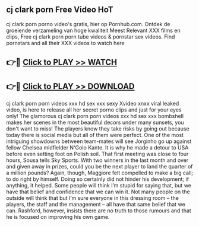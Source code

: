 ## cj clark porn Free Video HoT 

cj clark porn porno video's gratis, hier op Pornhub.com. Ontdek de groeiende verzameling van hoge kwaliteit Meest Relevant XXX films en clips,
Free cj clark porn porn tube videos & pornstar sex videos. Find pornstars and all their XXX videos to watch here


## 👉🔴 [Click to PLAY >> WATCH](http://us.freeplayer.one?title=cj_clark_porn&ref=16D)

## 👉🔴 [Click to PLAY >> DOWNLOAD](http://us.freeplayer.one?title=cj_clark_porn&ref=16D)


cj clark porn porn videos xxx hd sex xxx sexy Xvideo xnxx viral leaked video, is here to release all her secret porno clips and just for your eyes only! The glamorous cj clark porn porn videos xxx hd sex xxx bombshell makes her scenes in the most beautiful decors under many sunsets, you don't want to miss! The players know they take risks by going out because today there is social media but all of them were perfect. One of the most intriguing showdowns between team-mates will see Jorginho go up against fellow Chelsea midfielder N'Golo Kante. It is why he made a detour to USA before even setting foot on Polish soil. That first meeting was close to four hours, Sousa tells Sky Sports. With two winners in the last month and over and given away in prizes, could you be the next player to land the quarter of a million pounds? Again, though, Maggiore felt compelled to make a big call; to do right by himself. Doing so certainly did not hinder his development; if anything, it helped. Some people will think I’m stupid for saying that, but we have that belief and confidence that we can win it. Not many people on the outside will think that but I’m sure everyone in this dressing room – the players, the staff and the management – all have that same belief that we can. Rashford, however, insists there are no truth to those rumours and that he is focused on improving his own game.